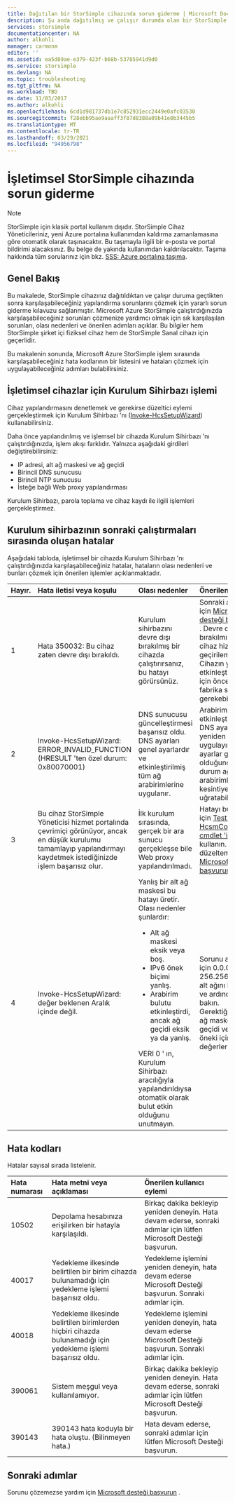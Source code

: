 ```yaml
---
title: Dağıtılan bir StorSimple cihazında sorun giderme | Microsoft Docs
description: Şu anda dağıtılmış ve çalışır durumda olan bir StorSimple cihazında oluşan hataların nasıl tanılandığını ve çözüleceğini açıklar.
services: storsimple
documentationcenter: NA
author: alkohli
manager: carmonm
editor: ''
ms.assetid: ea5d89ae-e379-423f-b68b-53785941d9d0
ms.service: storsimple
ms.devlang: NA
ms.topic: troubleshooting
ms.tgt_pltfrm: NA
ms.workload: TBD
ms.date: 11/03/2017
ms.author: alkohli
ms.openlocfilehash: 6cd1d981737db1e7c852931ecc2449e0afc03530
ms.sourcegitcommit: f28ebb95ae9aaaff3f87d8388a09b41e0b3445b5
ms.translationtype: MT
ms.contentlocale: tr-TR
ms.lasthandoff: 03/29/2021
ms.locfileid: "94956798"
---
```

# <a name="troubleshoot-an-operational-storsimple-device"></a>İşletimsel StorSimple cihazında sorun giderme
> [!NOTE]
> StorSimple için klasik portal kullanım dışıdır. StorSimple Cihaz Yöneticileriniz, yeni Azure portalına kullanımdan kaldırma zamanlamasına göre otomatik olarak taşınacaktır. Bu taşımayla ilgili bir e-posta ve portal bildirimi alacaksınız. Bu belge de yakında kullanımdan kaldırılacaktır. Taşıma hakkında tüm sorularınız için bkz. [SSS: Azure portalına taşıma](./index.yml).

## <a name="overview"></a>Genel Bakış
Bu makalede, StorSimple cihazınız dağıtıldıktan ve çalışır duruma geçtikten sonra karşılaşabileceğiniz yapılandırma sorunlarını çözmek için yararlı sorun giderme kılavuzu sağlanmıştır. Microsoft Azure StorSimple çalıştırdığınızda karşılaşabileceğiniz sorunları çözmenize yardımcı olmak için sık karşılaşılan sorunları, olası nedenleri ve önerilen adımları açıklar. Bu bilgiler hem StorSimple şirket içi fiziksel cihaz hem de StorSimple Sanal cihazı için geçerlidir.

Bu makalenin sonunda, Microsoft Azure StorSimple işlem sırasında karşılaşabileceğiniz hata kodlarının bir listesini ve hataları çözmek için uygulayabileceğiniz adımları bulabilirsiniz. 

## <a name="setup-wizard-process-for-operational-devices"></a>İşletimsel cihazlar için Kurulum Sihirbazı işlemi
Cihaz yapılandırmasını denetlemek ve gerekirse düzeltici eylemi gerçekleştirmek için Kurulum Sihirbazı 'nı ([Invoke-HcsSetupWizard][1]) kullanabilirsiniz.

Daha önce yapılandırılmış ve işlemsel bir cihazda Kurulum Sihirbazı 'nı çalıştırdığınızda, işlem akışı farklıdır. Yalnızca aşağıdaki girdileri değiştirebilirsiniz:

* IP adresi, alt ağ maskesi ve ağ geçidi
* Birincil DNS sunucusu
* Birincil NTP sunucusu
* İsteğe bağlı Web proxy yapılandırması

Kurulum Sihirbazı, parola toplama ve cihaz kaydı ile ilgili işlemleri gerçekleştirmez.

## <a name="errors-that-occur-during-subsequent-runs-of-the-setup-wizard"></a>Kurulum sihirbazının sonraki çalıştırmaları sırasında oluşan hatalar
Aşağıdaki tabloda, işletimsel bir cihazda Kurulum Sihirbazı 'nı çalıştırdığınızda karşılaşabileceğiniz hatalar, hataların olası nedenleri ve bunları çözmek için önerilen işlemler açıklanmaktadır. 

| Hayır. | Hata iletisi veya koşulu | Olası nedenler | Önerilen eylem |
|:--- |:--- |:--- |:--- |
| 1 |Hata 350032: Bu cihaz zaten devre dışı bırakıldı. |Kurulum sihirbazını devre dışı bırakılmış bir cihazda çalıştırırsanız, bu hatayı görürsünüz. |Sonraki adımlar için [Microsoft desteği başvurun](./storsimple-8000-contact-microsoft-support.md) . Devre dışı bırakılmış bir cihaz hizmete geçirilemez. Cihazın yeniden etkinleştirilmesi için önce bir fabrika sıfırlaması gerekebilir. |
| 2 |Invoke-HcsSetupWizard: ERROR_INVALID_FUNCTION (HRESULT 'ten özel durum: 0x80070001) |DNS sunucusu güncelleştirmesi başarısız oldu. DNS ayarları genel ayarlardır ve etkinleştirilmiş tüm ağ arabirimlerine uygulanır. |Arabirimi etkinleştirin ve DNS ayarlarını yeniden uygulayın. Bu ayarlar genel olduğundan, bu durum ağı etkin arabirimler için kesintiye uğratabilir. |
| 3 |Bu cihaz StorSimple Yöneticisi hizmet portalında çevrimiçi görünüyor, ancak en düşük kurulumu tamamlayıp yapılandırmayı kaydetmek istediğinizde işlem başarısız olur. |İlk kurulum sırasında, gerçek bir ara sunucu gerçekleşse bile Web proxy yapılandırılmadı. |Hatayı bulmak için [Test-HcsmConnection cmdlet 'ini][2] kullanın. Sorunu düzeltemezsiniz [Microsoft desteği başvurun](./storsimple-8000-contact-microsoft-support.md) . |
| 4 |Invoke-HcsSetupWizard: değer beklenen Aralık içinde değil. |Yanlış bir alt ağ maskesi bu hatayı üretir. Olası nedenler şunlardır: <ul><li> Alt ağ maskesi eksik veya boş.</li><li>IPv6 önek biçimi yanlış.</li><li>Arabirim bulutu etkinleştirdi, ancak ağ geçidi eksik ya da yanlış.</li></ul>VERI 0 ' ın, Kurulum Sihirbazı aracılığıyla yapılandırıldıysa otomatik olarak bulut etkin olduğunu unutmayın. |Sorunu anlamak için 0.0.0.0 veya 256.256.256.256 alt ağını kullanın ve ardından çıkışa bakın. Gerektiğinde alt ağ maskesi, ağ geçidi ve IPv6 öneki için doğru değerleri girin. |

## <a name="error-codes"></a>Hata kodları
Hatalar sayısal sırada listelenir.

| Hata numarası | Hata metni veya açıklaması | Önerilen kullanıcı eylemi |
|:--- |:--- |:--- |
| 10502 |Depolama hesabınıza erişilirken bir hatayla karşılaşıldı. |Birkaç dakika bekleyip yeniden deneyin. Hata devam ederse, sonraki adımlar için lütfen Microsoft Desteği başvurun. |
| 40017 |Yedekleme ilkesinde belirtilen bir birim cihazda bulunamadığı için yedekleme işlemi başarısız oldu. |Yedekleme işlemini yeniden deneyin, hata devam ederse Microsoft Desteği başvurun. Sonraki adımlar için. |
| 40018 |Yedekleme ilkesinde belirtilen birimlerden hiçbiri cihazda bulunamadığı için yedekleme işlemi başarısız oldu. |Yedekleme işlemini yeniden deneyin, hata devam ederse Microsoft Desteği başvurun. Sonraki adımlar için. |
| 390061 |Sistem meşgul veya kullanılamıyor. |Birkaç dakika bekleyip yeniden deneyin. Hata devam ederse, sonraki adımlar için lütfen Microsoft Desteği başvurun. |
| 390143 |390143 hata koduyla bir hata oluştu. (Bilinmeyen hata.) |Hata devam ederse, sonraki adımlar için lütfen Microsoft Desteği başvurun. |

## <a name="next-steps"></a>Sonraki adımlar
Sorunu çözemezse yardım için [Microsoft desteği başvurun](./storsimple-8000-contact-microsoft-support.md) . 

[1]: /previous-versions/windows/powershell-scripting/dn688135(v=wps.630)
[2]: /previous-versions/windows/powershell-scripting/dn715782(v=wps.630)